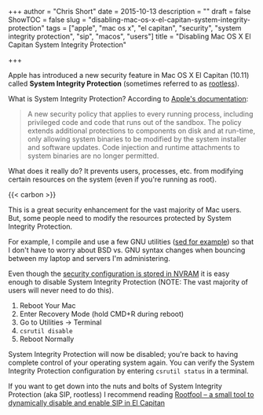 +++
author = "Chris Short"
date = 2015-10-13
description = ""
draft = false
ShowTOC = false
slug = "disabling-mac-os-x-el-capitan-system-integrity-protection"
tags = ["apple", "mac os x", "el capitan", "security", "system integrity protection", "sip", "macos", "users"]
title = "Disabling Mac OS X El Capitan System Integrity Protection"

+++

Apple has introduced a new security feature in Mac OS X El Capitan (10.11) called **System Integrity Protection** (sometimes referred to as [rootless](http://arstechnica.co.uk/apple/2015/06/preview-os-x-el-capitans-first-beta-is-a-promising-heap-of-refinements/4/#h1)).


What is System Integrity Protection? According to [Apple's documentation](https://developer.apple.com/library/prerelease/mac/releasenotes/MacOSX/WhatsNewInOSX/Articles/MacOSX10_11.html):

>A new security policy that applies to every running process, including privileged code and code that runs out of the sandbox. The policy extends additional protections to components on disk and at run-time, only allowing system binaries to be modified by the system installer and software updates. Code injection and runtime attachments to system binaries are no longer permitted.

What does it really do? It prevents users, processes, etc. from modifying certain resources on the system (even if you're running as root).

{{< carbon >}}

This is a great security enhancement for the vast majority of Mac users. But, some people need to modify the resources protected by System Integrity Protection.

For example, I compile and use a few GNU utilities ([sed for example](/gnu-sed-on-mac-os-x/)) so that I don't have to worry about BSD vs. GNU syntax changes when bouncing between my laptop and servers I'm administering.

Even though the [security configuration  is stored in NVRAM](https://developer.apple.com/library/mac/documentation/Security/Conceptual/System_Integrity_Protection_Guide/ConfiguringSystemIntegrityProtection/ConfiguringSystemIntegrityProtection.html) it is easy enough to disable System Integrity Protection (NOTE: The vast majority of users will never need to do this).

1. Reboot Your Mac
2. Enter Recovery Mode (hold CMD+R during reboot)
3. Go to Utilities -> Terminal
4. `csrutil disable`
5. Reboot Normally

System Integrity Protection will now be disabled; you're back to having complete control of your operating system again. You can verify the System Integrity Protection configuration by entering `csrutil status` in a terminal.

If you want to get down into the nuts and bolts of System Integrity Protection (aka SIP, rootless) I recommend reading [Rootfool – a small tool to dynamically disable and enable SIP in El Capitan](https://reverse.put.as/2015/10/12/rootfool-a-small-tool-to-dynamically-disable-and-enable-sip-in-el-capitan/)

